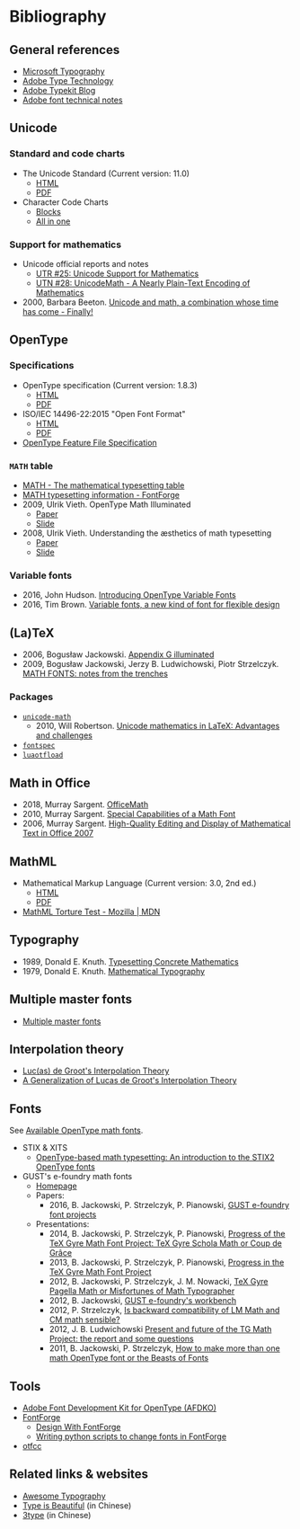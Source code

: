 # Bibliography

## General references

- [Microsoft Typography](https://docs.microsoft.com/typography)
- [Adobe Type Technology](https://www.adobe.com/devnet/opentype.html)
- [Adobe Typekit Blog](https://blog.typekit.com)
- [Adobe font technical notes](https://www.adobe.com/devnet/font.html)

## Unicode

### Standard and code charts

- The Unicode Standard (Current version: 11.0)
  - [HTML](https://www.unicode.org/versions/Unicode11.0.0)
  - [PDF](https://www.unicode.org/versions/Unicode11.0.0/UnicodeStandard-11.0.pdf)
- Character Code Charts
  - [Blocks](https://www.unicode.org/charts)
  - [All in one](https://www.unicode.org/Public/11.0.0/charts/CodeCharts.pdf)

### Support for mathematics

- Unicode official reports and notes
  - [UTR #25: Unicode Support for Mathematics](https://www.unicode.org/reports/tr25)
  - [UTN #28: UnicodeMath - A Nearly Plain-Text Encoding of Mathematics](https://www.unicode.org/notes/tn28)
- 2000, Barbara Beeton. [Unicode and math, a combination whose time has come - Finally!](https://tug.org/TUGboat/tb21-3/tb68beet.pdf)

## OpenType

### Specifications

- OpenType specification (Current version: 1.8.3)
  - [HTML](https://www.microsoft.com/typography/otspec)
  - [PDF](https://docs.microsoft.com/typography/opbuildpdf/TOC.pdf?branch=live)
- ISO/IEC 14496-22:2015 "Open Font Format"
  - [HTML](https://www.iso.org/standard/66391.html)
  - [PDF](https://standards.iso.org/ittf/PubliclyAvailableStandards/c066391_ISO_IEC_14496-22_2015.zip)
- [OpenType Feature File Specification](https://www.adobe.com/devnet/opentype/afdko/topic_feature_file_syntax.html)

### `MATH` table

- [MATH - The mathematical typesetting table](https://docs.microsoft.com/typography/opentype/spec/math)
- [MATH typesetting information - FontForge](https://fontforge.github.io/en-US/documentation/reference/math)
- 2009, Ulrik Vieth. OpenType Math Illuminated
  - [Paper](https://www.tug.org/~vieth/papers/bachotex2009/ot-math-paper.pdf)
  - [Slide](https://www.tug.org/~vieth/papers/bachotex2009/ot-math-talk.pdf)
- 2008, Ulrik Vieth. Understanding the æsthetics of math typesetting
  - [Paper](https://www.tug.org/~vieth/papers/bachotex2008/math-font-paper.pdf)
  - [Slide](https://www.tug.org/~vieth/papers/bachotex2008/math-font-talk.pdf)

### Variable fonts

- 2016, John Hudson. [Introducing OpenType Variable Fonts](https://medium.com/variable-fonts/https-medium-com-tiro-introducing-opentype-variable-fonts-12ba6cd2369)
- 2016, Tim Brown. [Variable fonts, a new kind of font for flexible design](https://blog.typekit.com/2016/09/14/variable-fonts-a-new-kind-of-font-for-flexible-design)

## (La)TeX

- 2006, Bogusław Jackowski. [Appendix G illuminated](https://www.tug.org/TUGboat/tb27-1/tb86jackowski.pdf)
- 2009, Bogusław Jackowski, Jerzy B. Ludwichowski, Piotr Strzelczyk. [MATH FONTS: notes from the trenches](https://ntg.nl/EuroTeX/2009/slides/jacko-slides.pdf)

### Packages

- [`unicode-math`](https://www.ctan.org/pkg/unicode-math)
  - 2010, Will Robertson. [Unicode mathematics in LaTeX: Advantages and challenges](https://www.tug.org/TUGboat/tb31-2/tb98robertson.pdf)
- [`fontspec`](https://www.ctan.org/pkg/fontspec)
- [`luaotfload`](https://www.ctan.org/pkg/luaotfload)

## Math in Office

- 2018, Murray Sargent. [OfficeMath](https://blogs.msdn.microsoft.com/murrays/2018/09/30/officemath)
- 2010, Murray Sargent. [Special Capabilities of a Math Font](https://blogs.msdn.microsoft.com/murrays/2010/01/11/special-capabilities-of-a-math-font)
- 2006, Murray Sargent. [High-Quality Editing and Display of Mathematical Text in Office 2007](https://blogs.msdn.microsoft.com/murrays/2006/09/13/high-quality-editing-and-display-of-mathematical-text-in-office-2007)

## MathML

- Mathematical Markup Language (Current version: 3.0, 2nd ed.)
  - [HTML](https://www.w3.org/TR/MathML)
  - [PDF](https://www.w3.org/TR/MathML/mathml.pdf)
- [MathML Torture Test - Mozilla | MDN](https://developer.mozilla.org/en-US/docs/Mozilla/MathML_Project/MathML_Torture_Test)

## Typography

- 1989, Donald E. Knuth. [Typesetting Concrete Mathematics](https://www.tug.org/TUGboat/tb10-1/tb23knut.pdf)
- 1979, Donald E. Knuth. [Mathematical Typography](http://www.math.lsa.umich.edu/~millerpd/docs/501_Winter13/Knuth79.pdf)

## Multiple master fonts

- [Multiple master fonts](https://en.wikipedia.org/wiki/Multiple_master_fonts)

## Interpolation theory

- [Luc(as) de Groot's Interpolation Theory](https://www.lucasfonts.com/about/interpolation-theory)
- [A Generalization of Lucas de Groot's Interpolation Theory](http://typedrawers.com/discussion/2665/a-generalization-of-lucas-de-groot-s-interpolation-theory)

## Fonts

See [Available OpenType math fonts](./opentype-math-fonts.md).

- STIX & XITS
  - [OpenType-based math typesetting: An introduction to the STIX2 OpenType fonts](https://www.overleaf.com/learn/latex/Articles/OpenType-based_math_typesetting:_An_introduction_to_the_STIX2_OpenType_fonts)
- GUST's e-foundry math fonts
  - [Homepage](http://www.gust.org.pl/projects/e-foundry/math)
  - Papers:
    - 2016, B. Jackowski, P. Strzelczyk, P. Pianowski, [GUST e-foundry font projects](https://www.tug.org/TUGboat/tb37-3/tb117jackowski.pdf)
  - Presentations:
    - 2014, B. Jackowski, P. Strzelczyk, P. Pianowski, [Progress of the TeX Gyre Math Font Project: TeX Gyre Schola Math or Coup de Grâce](http://www.gust.org.pl/projects/e-foundry/math/tgm-final03web.pdf)
    - 2013, B. Jackowski, P. Strzelczyk, P. Pianowski, [Progress in the TeX Gyre Math Font Project](http://www.gust.org.pl/projects/e-foundry/math/tgm-state02.pdf)
    - 2012, B. Jackowski, P. Strzelczyk, J. M. Nowacki, [TeX Gyre Pagella Math or Misfortunes of Math Typographer](http://www.gust.org.pl/projects/e-foundry/math/misfortunes02.pdf)
    - 2012, B. Jackowski, [GUST e-foundry's workbench](http://www.gust.org.pl/projects/e-foundry/math/workbench01.pdf)
    - 2012, P. Strzelczyk, [Is backward compatibility of LM Math and CM math sensible?](http://www.gust.org.pl/projects/e-foundry/math/lmm-compat-prez.pdf)
    - 2012, J. B. Ludwichowski [Present and future of the TG Math Project: the report and some questions](http://www.gust.org.pl/projects/e-foundry/math/tgmath_report.pdf)
    - 2011, B. Jackowski, P. Strzelczyk, [How to make more than one math OpenType font or the Beasts of Fonts](http://www.gust.org.pl/projects/e-foundry/math/beasts05.pdf)

## Tools

- [Adobe Font Development Kit for OpenType (AFDKO)](https://github.com/adobe-type-tools/afdko)
- [FontForge](https://github.com/fontforge/fontforge)
  - [Design With FontForge](http://designwithfontforge.com)
  - [Writing python scripts to change fonts in FontForge](https://fontforge.github.io/python.html)
- [otfcc](https://github.com/caryll/otfcc)

## Related links & websites

- [Awesome Typography](https://github.com/Jolg42/awesome-typography)
- [Type is Beautiful](https://thetype.com) (in Chinese)
- [3type](http://3type.cn) (in Chinese)
